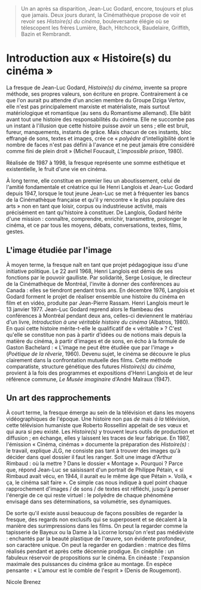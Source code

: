 > Un an après sa disparition, Jean-Luc Godard, encore, toujours et plus que jamais. Deux jours durant, la Cinémathèque propose de voir et revoir ses _Histoire(s) du cinéma_, bouleversante élégie où se télescopent les frères Lumière, Bach, Hitchcock, Baudelaire, Griffith, Bazin et Rembrandt.

# Introduction aux « Histoire(s) du cinéma »

La fresque de Jean-Luc Godard, _Histoire(s) du cinéma_, invente sa propre méthode, ses propres valeurs, son écriture en propre. Contrairement à ce que l'on aurait pu attendre d'un ancien membre du Groupe Dziga Vertov, elle n'est pas principalement marxiste et matérialiste, mais surtout matériologique et romantique (au sens du Romantisme allemand). Elle bâtit avant tout une histoire des responsabilités du cinéma. Elle ne succombe pas un instant à l'illusion que cette histoire puisse avoir un sens ; elle est bruit, fureur, manquements, instants de grâce. Mais chacun de ces instants, bloc effrangé de sons, textes et images, crée ce « _polyèdre_ d'intelligibilité dont le nombre de faces n'est pas défini à l'avance et ne peut jamais être considéré comme fini de plein droit » (Michel Foucault, _L'impossible prison_, 1980).

Réalisée de 1987 à 1998, la fresque représente une somme esthétique et existentielle, le fruit d'une vie en cinéma.

À long terme, elle constitue en premier lieu un aboutissement, celui de l'amitié fondamentale et créatrice qui lie Henri Langlois et Jean-Luc Godard depuis 1947, lorsque le tout jeune Jean-Luc se met à fréquenter les bancs de la Cinémathèque française et qu'il y rencontre « le plus populaire des arts » non en tant que loisir, corpus ou industrieuse activité, mais précisément en tant qu'histoire à constituer. De Langlois, Godard hérite d'une mission : connaître, comprendre, enrichir, transmettre, prolonger le cinéma, et ce par tous les moyens, débats, conversations, textes, films, gestes.

## L'image étudiée par l'image

À moyen terme, la fresque naît en tant que projet pédagogique issu d'une initiative politique. Le 22 avril 1968, Henri Langlois est démis de ses fonctions par le pouvoir gaulliste. Par solidarité, Serge Losique, le directeur de la Cinémathèque de Montréal, l'invite à donner des conférences au Canada : elles se tiendront pendant trois ans. En décembre 1976, Langlois et Godard forment le projet de réaliser ensemble une histoire du cinéma en film et en vidéo, produite par Jean-Pierre Rassam. Henri Langlois meurt le 13 janvier 1977. Jean-Luc Godard reprend alors le flambeau des conférences à Montréal pendant deux ans, celles-ci deviennent le matériau d'un livre, _Introduction à une véritable histoire du cinéma_ (Albatros, 1980). En quoi cette histoire mérite-t-elle le qualificatif de « véritable » ? C'est qu'elle se constitue non pas à partir d'idées ou de notions mais depuis la matière du cinéma, à partir d'images et de sons, en écho à la formule de Gaston Bachelard : « L'image ne peut être étudiée que par l'image » (_Poétique de la rêverie_, 1960). Devenu sujet, le cinéma se découvre le plus clairement dans la confrontation mutuelle des films. Cette méthode comparatiste, structure génétique des futures _Histoire(s) du cinéma_, provient à la fois des programmes et expositions d'Henri Langlois et de leur référence commune, _Le Musée imaginaire_ d'André Malraux (1947).

## Un art des rapprochements

À court terme, la fresque émerge au sein de la télévision et dans les moyens vidéographiques de l'époque. Une histoire non pas _de_ mais _à la_ télévision, cette télévision humaniste que Roberto Rossellini appelait de ses vœux et qui aura si peu existé. Les _Histoire(s)_ y trouvent leurs outils de production et diffusion ; en échange, elles y laissent les traces de leur fabrique. En 1987, l'émission « Cinéma, cinémas » documente la préparation des _Histoire(s)_ : le travail, explique JLG, ne consiste pas tant à trouver des images qu'à décider dans quel dossier il faut les ranger. Soit une image d'Arthur Rimbaud : où la mettre ? Dans le dossier « Montage ». Pourquoi ? Parce que, répond Jean-Luc se saisissant d'un portrait de Philippe Pétain, « si Rimbaud avait vécu, en 1944, il aurait eu le même âge que Pétain ». Voilà, « ça, le cinéma sait faire ». Ce simple cas nous indique à quel point chaque rapprochement d'images / de sons / de textes est réfléchi, jusqu'à penser l'énergie de ce qui reste virtuel : le polyèdre de chaque phénomène envisagé dans ses déterminations, sa volumétrie, ses dynamiques.

De sorte qu'il existe aussi beaucoup de façons possibles de regarder la fresque, des regards non exclusifs qui se superposent et se décalent à la manière des surimpressions dans les films. On peut la regarder comme la tapisserie de Bayeux ou la Dame à la Licorne lorsqu'on n'est pas médiéviste : enchantés par la beauté plastique de l'œuvre, son évidente profondeur, son caractère unique. On peut la regarder en godardien : matrice des films réalisés pendant et après cette décennie prodigue. En cinéphile : un fabuleux réservoir de propositions sur le cinéma. En cinéaste : l'expansion maximale des puissances du cinéma grâce au montage. En espèce pensante : « L'amour est le comble de l'esprit » (Denis de Rougemont).

Nicole Brenez